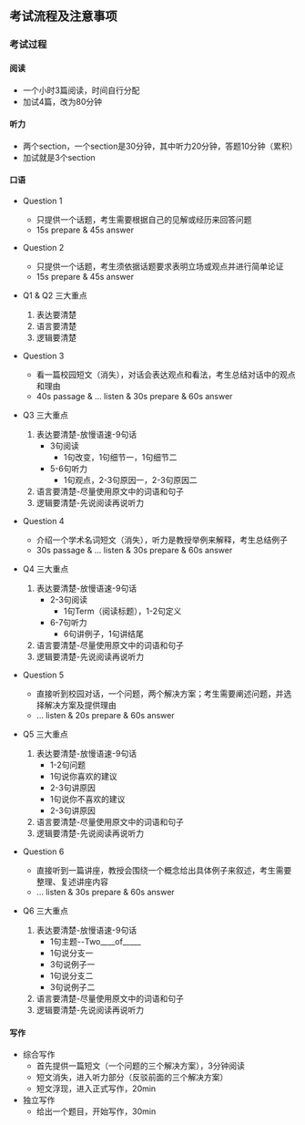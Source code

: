## 考试流程及注意事项
### 考试过程
#### 阅读
  - 一个小时3篇阅读，时间自行分配
  - 加试4篇，改为80分钟
#### 听力
  - 两个section，一个section是30分钟，其中听力20分钟，答题10分钟（累积）
  - 加试就是3个section

#### 口语
  - Question 1
      - 只提供一个话题，考生需要根据自己的见解或经历来回答问题
      - 15s prepare & 45s answer
  - Question 2
      - 只提供一个话题，考生须依据话题要求表明立场或观点并进行简单论证
      - 15s prepare & 45s answer
  - Q1 & Q2 三大重点
      1. 表达要清楚
      2. 语言要清楚
      3. 逻辑要清楚

  - Question 3
      - 看一篇校园短文（消失），对话会表达观点和看法，考生总结对话中的观点和理由
      - 40s passage & ... listen & 30s prepare & 60s answer
  - Q3 三大重点
      1. 表达要清楚-放慢语速-9句话
          - 3句阅读
            - 1句改变，1句细节一，1句细节二
          - 5-6句听力
            - 1句观点，2-3句原因一，2-3句原因二
      2. 语言要清楚-尽量使用原文中的词语和句子
      3. 逻辑要清楚-先说阅读再说听力


  - Question 4
      - 介绍一个学术名词短文（消失），听力是教授举例来解释，考生总结例子
      - 30s passage & ... listen & 30s prepare & 60s answer
  - Q4 三大重点
      1. 表达要清楚-放慢语速-9句话
          - 2-3句阅读
            - 1句Term（阅读标题），1-2句定义
          - 6-7句听力
            - 6句讲例子，1句讲结尾
      2. 语言要清楚-尽量使用原文中的词语和句子
      3. 逻辑要清楚-先说阅读再说听力


  - Question 5
      - 直接听到校园对话，一个问题，两个解决方案；考生需要阐述问题，并选择解决方案及提供理由
      - ... listen & 20s prepare & 60s answer
  - Q5 三大重点
      1. 表达要清楚-放慢语速-9句话
          - 1-2句问题
          - 1句说你喜欢的建议
          - 2-3句讲原因
          - 1句说你不喜欢的建议
          - 2-3句讲原因
      2. 语言要清楚-尽量使用原文中的词语和句子
      3. 逻辑要清楚-先说阅读再说听力


  - Question 6
      - 直接听到一篇讲座，教授会围绕一个概念给出具体例子来叙述，考生需要整理、复述讲座内容
      - ... listen & 30s prepare & 60s answer
  - Q6 三大重点
      1. 表达要清楚-放慢语速-9句话
          - 1句主题--Two____of_____
          - 1句说分支一
          - 3句说例子一
          - 1句说分支二
          - 3句说例子二
      2. 语言要清楚-尽量使用原文中的词语和句子
      3. 逻辑要清楚-先说阅读再说听力


#### 写作
  - 综合写作
      - 首先提供一篇短文（一个问题的三个解决方案），3分钟阅读
      - 短文消失，进入听力部分（反驳前面的三个解决方案）
      - 短文浮现，进入正式写作，20min
  - 独立写作
      - 给出一个题目，开始写作，30min
